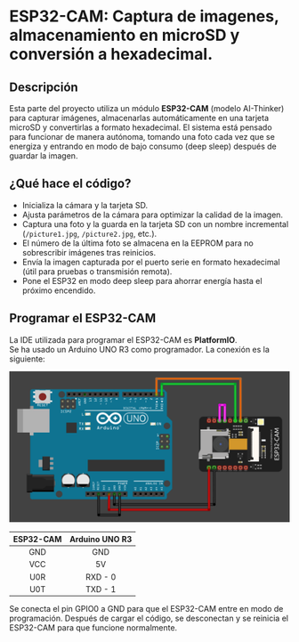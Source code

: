 # ESP32-CAM: Captura de imagenes, almacenamiento en microSD y conversión a hexadecimal.

## Descripción
Esta parte del proyecto utiliza un módulo **ESP32-CAM** (modelo AI-Thinker) para capturar imágenes, almacenarlas automáticamente en una tarjeta microSD y convertirlas a formato hexadecimal. El sistema está pensado para funcionar de manera autónoma, tomando una foto cada vez que se energiza y entrando en modo de bajo consumo (deep sleep) después de guardar la imagen.

## ¿Qué hace el código?

- Inicializa la cámara y la tarjeta SD.
- Ajusta parámetros de la cámara para optimizar la calidad de la imagen.
- Captura una foto y la guarda en la tarjeta SD con un nombre incremental (`/picture1.jpg`, `/picture2.jpg`, etc.).
- El número de la última foto se almacena en la EEPROM para no sobrescribir imágenes tras reinicios.
- Envía la imagen capturada por el puerto serie en formato hexadecimal (útil para pruebas o transmisión remota).
- Pone el ESP32 en modo deep sleep para ahorrar energía hasta el próximo encendido.

## Programar el ESP32-CAM

La IDE utilizada para programar el ESP32-CAM es **PlatformIO**.  
Se ha usado un Arduino UNO R3 como programador. La conexión es la siguiente:

![Conexión ESP32-CAM y Arduino](images/schematic.png)

| ESP32-CAM | Arduino UNO R3 |
|:-----------:|:----------------:|
| GND       | GND            |
| VCC       | 5V             |
| U0R       | RXD - 0        |
| U0T       | TXD - 1        |

Se conecta el pin GPIO0 a GND para que el ESP32-CAM entre en modo de programación. Después de cargar el código, se desconectan y se reinicia el ESP32-CAM para que funcione normalmente.
